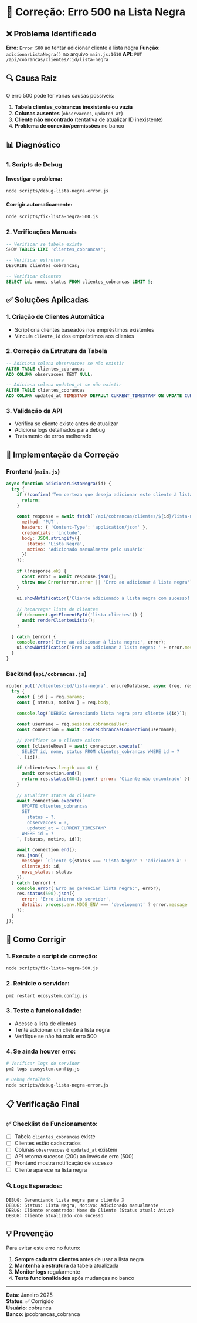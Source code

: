 # 🚨 Correção: Erro 500 na Lista Negra

## ❌ Problema Identificado

**Erro**: `Error 500` ao tentar adicionar cliente à lista negra
**Função**: `adicionarListaNegra()` no arquivo `main.js:1610`
**API**: `PUT /api/cobrancas/clientes/:id/lista-negra`

## 🔍 Causa Raiz

O erro 500 pode ter várias causas possíveis:

1. **Tabela clientes_cobrancas inexistente ou vazia**
2. **Colunas ausentes** (`observacoes`, `updated_at`)
3. **Cliente não encontrado** (tentativa de atualizar ID inexistente)
4. **Problema de conexão/permissões** no banco

## 📊 Diagnóstico

### 1. **Scripts de Debug**

#### Investigar o problema:
```bash
node scripts/debug-lista-negra-error.js
```

#### Corrigir automaticamente:
```bash
node scripts/fix-lista-negra-500.js
```

### 2. **Verificações Manuais**

```sql
-- Verificar se tabela existe
SHOW TABLES LIKE 'clientes_cobrancas';

-- Verificar estrutura
DESCRIBE clientes_cobrancas;

-- Verificar clientes
SELECT id, nome, status FROM clientes_cobrancas LIMIT 5;
```

## ✅ Soluções Aplicadas

### 1. **Criação de Clientes Automática**
- Script cria clientes baseados nos empréstimos existentes
- Vincula `cliente_id` dos empréstimos aos clientes

### 2. **Correção da Estrutura da Tabela**
```sql
-- Adiciona coluna observacoes se não existir
ALTER TABLE clientes_cobrancas 
ADD COLUMN observacoes TEXT NULL;

-- Adiciona coluna updated_at se não existir
ALTER TABLE clientes_cobrancas 
ADD COLUMN updated_at TIMESTAMP DEFAULT CURRENT_TIMESTAMP ON UPDATE CURRENT_TIMESTAMP;
```

### 3. **Validação da API**
- Verifica se cliente existe antes de atualizar
- Adiciona logs detalhados para debug
- Tratamento de erros melhorado

## 🔧 Implementação da Correção

### Frontend (`main.js`)
```javascript
async function adicionarListaNegra(id) {
  try {
    if (!confirm('Tem certeza que deseja adicionar este cliente à lista negra?')) {
      return;
    }
    
    const response = await fetch(`/api/cobrancas/clientes/${id}/lista-negra`, {
      method: 'PUT',
      headers: { 'Content-Type': 'application/json' },
      credentials: 'include',
      body: JSON.stringify({ 
        status: 'Lista Negra',
        motivo: 'Adicionado manualmente pelo usuário'
      })
    });
    
    if (!response.ok) {
      const error = await response.json();
      throw new Error(error.error || 'Erro ao adicionar à lista negra');
    }
    
    ui.showNotification('Cliente adicionado à lista negra com sucesso!', 'success');
    
    // Recarregar lista de clientes
    if (document.getElementById('lista-clientes')) {
      await renderClientesLista();
    }
    
  } catch (error) {
    console.error('Erro ao adicionar à lista negra:', error);
    ui.showNotification('Erro ao adicionar à lista negra: ' + error.message, 'error');
  }
}
```

### Backend (`api/cobrancas.js`)
```javascript
router.put('/clientes/:id/lista-negra', ensureDatabase, async (req, res) => {
  try {
    const { id } = req.params;
    const { status, motivo } = req.body;
    
    console.log(`DEBUG: Gerenciando lista negra para cliente ${id}`);
    
    const username = req.session.cobrancasUser;
    const connection = await createCobrancasConnection(username);
    
    // Verificar se o cliente existe
    const [clienteRows] = await connection.execute(`
      SELECT id, nome, status FROM clientes_cobrancas WHERE id = ?
    `, [id]);
    
    if (clienteRows.length === 0) {
      await connection.end();
      return res.status(404).json({ error: 'Cliente não encontrado' });
    }
    
    // Atualizar status do cliente
    await connection.execute(`
      UPDATE clientes_cobrancas 
      SET 
        status = ?,
        observacoes = ?,
        updated_at = CURRENT_TIMESTAMP
      WHERE id = ?
    `, [status, motivo, id]);
    
    await connection.end();
    res.json({ 
      message: `Cliente ${status === 'Lista Negra' ? 'adicionado à' : 'removido da'} lista negra com sucesso`,
      cliente_id: id,
      novo_status: status
    });
  } catch (error) {
    console.error('Erro ao gerenciar lista negra:', error);
    res.status(500).json({ 
      error: 'Erro interno do servidor',
      details: process.env.NODE_ENV === 'development' ? error.message : undefined
    });
  }
});
```

## 🚀 Como Corrigir

### 1. **Execute o script de correção:**
```bash
node scripts/fix-lista-negra-500.js
```

### 2. **Reinicie o servidor:**
```bash
pm2 restart ecosystem.config.js
```

### 3. **Teste a funcionalidade:**
- Acesse a lista de clientes
- Tente adicionar um cliente à lista negra
- Verifique se não há mais erro 500

### 4. **Se ainda houver erro:**
```bash
# Verificar logs do servidor
pm2 logs ecosystem.config.js

# Debug detalhado
node scripts/debug-lista-negra-error.js
```

## 📋 Verificação Final

### ✅ Checklist de Funcionamento:
- [ ] Tabela `clientes_cobrancas` existe
- [ ] Clientes estão cadastrados
- [ ] Colunas `observacoes` e `updated_at` existem
- [ ] API retorna sucesso (200) ao invés de erro (500)
- [ ] Frontend mostra notificação de sucesso
- [ ] Cliente aparece na lista negra

### 🔍 Logs Esperados:
```
DEBUG: Gerenciando lista negra para cliente X
DEBUG: Status: Lista Negra, Motivo: Adicionado manualmente
DEBUG: Cliente encontrado: Nome do Cliente (Status atual: Ativo)
DEBUG: Cliente atualizado com sucesso
```

## 💡 Prevenção

Para evitar este erro no futuro:

1. **Sempre cadastre clientes** antes de usar a lista negra
2. **Mantenha a estrutura** da tabela atualizada
3. **Monitor logs** regularmente
4. **Teste funcionalidades** após mudanças no banco

---
**Data**: Janeiro 2025  
**Status**: ✅ Corrigido  
**Usuário**: cobranca  
**Banco**: jpcobrancas_cobranca 